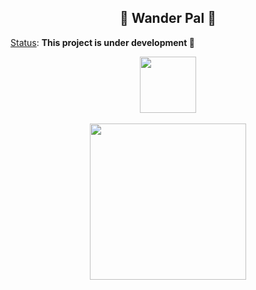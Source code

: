 <h2 align="center">
  📱 Wander Pal 📱
</h2>

<ins>Status</ins>: **This project is under development 🚧** 

<p align="center">
  <img src="https://skillicons.dev/icons?i=flutter" width="90" />
  </br></br>
  <img src="https://forthebadge.com/images/badges/powered-by-energy-drinks.svg" width="250" />
</p>